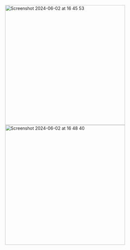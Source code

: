<img width="389" alt="Screenshot 2024-06-02 at 16 45 53" src="https://github.com/BatuhanHam/CatchTheKennyGame/assets/115380276/062508de-57c5-47f0-a6f2-35b9d4d138b6">
<img width="389" alt="Screenshot 2024-06-02 at 16 48 40" src="https://github.com/BatuhanHam/CatchTheKennyGame/assets/115380276/92906015-d824-4ef4-9544-c37f91837e3b">
